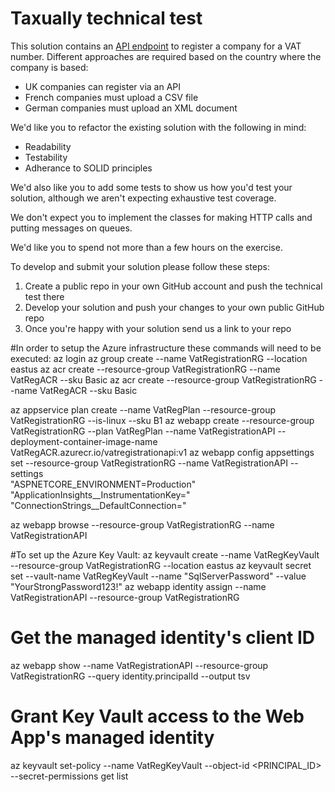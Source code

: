 # Taxually technical test

This solution contains an [API endpoint](https://github.com/Taxually/developer-test/blob/main/Taxually.TechnicalTest/Taxually.TechnicalTest/Controllers/VatRegistrationController.cs) to register a company for a VAT number. Different approaches are required based on the country where the company is based:

- UK companies can register via an API
- French companies must upload a CSV file
- German companies must upload an XML document

We'd like you to refactor the existing solution with the following in mind:

- Readability
- Testability
- Adherance to SOLID principles

We'd also like you to add some tests to show us how you'd test your solution, although we aren't expecting exhaustive test coverage.

We don't expect you to implement the classes for making HTTP calls and putting messages on queues.

We'd like you to spend not more than a few hours on the exercise.

To develop and submit your solution please follow these steps:

1. Create a public repo in your own GitHub account and push the technical test there
2. Develop your solution and push your changes to your own public GitHub repo
3. Once you're happy with your solution send us a link to your repo

#In order to setup the Azure infrastructure these commands will need to be executed:
az login
az group create --name VatRegistrationRG --location eastus
az acr create --resource-group VatRegistrationRG --name VatRegACR --sku Basic
az acr create --resource-group VatRegistrationRG --name VatRegACR --sku Basic

az appservice plan create --name VatRegPlan --resource-group VatRegistrationRG --is-linux --sku B1
az webapp create --resource-group VatRegistrationRG --plan VatRegPlan --name VatRegistrationAPI --deployment-container-image-name VatRegACR.azurecr.io/vatregistrationapi:v1
az webapp config appsettings set --resource-group VatRegistrationRG --name VatRegistrationAPI --settings \
"ASPNETCORE_ENVIRONMENT=Production" \
"ApplicationInsights__InstrumentationKey=<Your-AppInsights-Key>" \
"ConnectionStrings__DefaultConnection=<Your-Azure-SQL-Connection-String>"

az webapp browse --resource-group VatRegistrationRG --name VatRegistrationAPI

#To set up the Azure Key Vault:
az keyvault create --name VatRegKeyVault --resource-group VatRegistrationRG --location eastus
az keyvault secret set --vault-name VatRegKeyVault --name "SqlServerPassword" --value "YourStrongPassword123!"
az webapp identity assign --name VatRegistrationAPI --resource-group VatRegistrationRG

# Get the managed identity's client ID
az webapp show --name VatRegistrationAPI --resource-group VatRegistrationRG --query identity.principalId --output tsv

# Grant Key Vault access to the Web App's managed identity
az keyvault set-policy --name VatRegKeyVault --object-id <PRINCIPAL_ID> --secret-permissions get list

